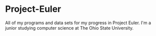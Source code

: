 # Project-Euler
All of my programs and data sets for my progress in Project Euler.
I'm a junior studying computer science at The Ohio State University.
